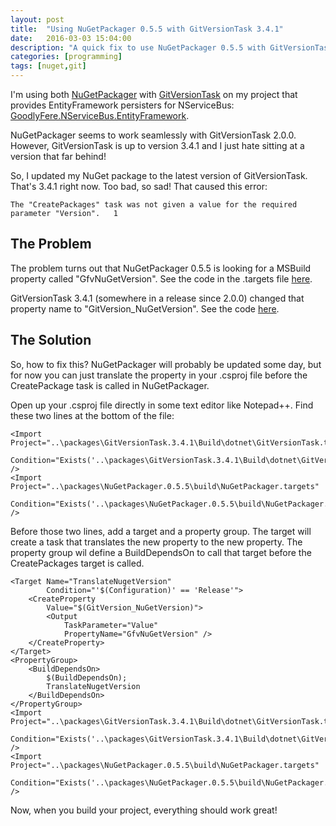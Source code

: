 ```yaml
---
layout: post
title:  "Using NuGetPackager 0.5.5 with GitVersionTask 3.4.1"
date:   2016-03-03 15:04:00
description: "A quick fix to use NuGetPackager 0.5.5 with GitVersionTask 3.4.1"
categories: [programming]
tags: [nuget,git]
---
```

I'm using both [NuGetPackager](https://www.nuget.org/packages/NuGetPackager/)
with [GitVersionTask](https://www.nuget.org/packages/GitVersionTask/) on
my project that provides EntityFramework persisters for NServiceBus:
[GoodlyFere.NServiceBus.EntityFramework](https://github.com/benjaminramey/GoodlyFere.NServiceBus.EntityFramework).

NuGetPackager seems to work seamlessly with GitVersionTask 2.0.0.  However,
GitVersionTask is up to version 3.4.1 and I just hate sitting at a version that
far behind!

So, I updated my NuGet package to the latest version of GitVersionTask.  That's
3.4.1 right now.  Too bad, so sad!  That caused this error:

```
The "CreatePackages" task was not given a value for the required parameter "Version".	1
```

## The Problem
The problem turns out that NuGetPackager 0.5.5 is looking for a MSBuild property
called "GfvNuGetVersion".  See the code in the .targets file [here](https://github.com/Particular/NuGetPackager/blob/0.5.6/src/NuGetPackager/NuGetPackager.targets#L5).

GitVersionTask 3.4.1 (somewhere in a release since 2.0.0) changed that property
name to "GitVersion_NuGetVersion".  See the code [here](https://github.com/GitTools/GitVersion/blob/master/src/GitVersionTask/NugetAssets/GitVersionTask.targets#L68).

## The Solution
So, how to fix this?  NuGetPackager will probably be updated some day, but for
now you can just translate the property in your .csproj file before the
CreatePackage task is called in NuGetPackager.

Open up your .csproj file directly in some text editor like Notepad++.  Find
these two lines at the bottom of the file:

```
<Import Project="..\packages\GitVersionTask.3.4.1\Build\dotnet\GitVersionTask.targets"
        Condition="Exists('..\packages\GitVersionTask.3.4.1\Build\dotnet\GitVersionTask.targets')" />
<Import Project="..\packages\NuGetPackager.0.5.5\build\NuGetPackager.targets"
        Condition="Exists('..\packages\NuGetPackager.0.5.5\build\NuGetPackager.targets')" />
```

Before those two lines, add a target and a property group.  The target will
create a task that translates the new property to the new property.  The
property group wil define a BuildDependsOn to call that target before the
CreatePackages target is called.

```
<Target Name="TranslateNugetVersion"
        Condition="'$(Configuration)' == 'Release'">
    <CreateProperty
        Value="$(GitVersion_NuGetVersion)">
        <Output
            TaskParameter="Value"
            PropertyName="GfvNuGetVersion" />
    </CreateProperty>
</Target>
<PropertyGroup>
    <BuildDependsOn>
        $(BuildDependsOn);
        TranslateNugetVersion
    </BuildDependsOn>
</PropertyGroup>
<Import Project="..\packages\GitVersionTask.3.4.1\Build\dotnet\GitVersionTask.targets"
        Condition="Exists('..\packages\GitVersionTask.3.4.1\Build\dotnet\GitVersionTask.targets')" />
<Import Project="..\packages\NuGetPackager.0.5.5\build\NuGetPackager.targets"
        Condition="Exists('..\packages\NuGetPackager.0.5.5\build\NuGetPackager.targets')" />
```

Now, when you build your project, everything should work great!
